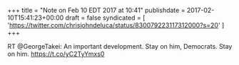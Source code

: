 +++
title = "Note on Feb 10 EDT 2017 at 10:41"
publishdate = 2017-02-10T15:41:23+00:00
draft = false
syndicated = [ 'https://twitter.com/chrisjohndeluca/status/830079223117312000?s=20' ]
+++

RT @GeorgeTakei: An important development. Stay on him, Democrats. Stay on him. https://t.co/yC2TyYmxs0
